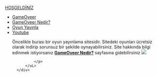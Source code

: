 
<html lang="tr">
<head>
    <meta charset="UTF-8">
    <meta http-equiv="X-UA-Compatible" content="IE=edge">
    <meta name="viewport" content="width=device-width, initial-scale=1.0">
    <link rel="stylesheet" href="style.css">
</head>
<body>
  <div class="container">
      <div class="navbar">
          <div class="logo">
              <a href="#">HOŞGELDİNİZ</a>
          </div>
          <uL>
              <li><a href="index" class="active">GameOveer</a></li>
              <li><a href="index4">GameOveer Nedir?</a></li>
              <li><a href="index3">Oyun Yayınla</a></li>
              <li><a href="index2">Youtube</a></li>
              <p>
              Öncelikle burası bir oyun yayınlama sitesidir. Sitedeki oyunları ücretsiz olarak indirip sorunsuz bir şekilde oynayabilirsiniz.
              Site hakkında bilgi edinmek istiyorsanız <a href="index4"><b>GameOveer Nedir?</b></a> sayfasına gidebilirsiniz
              <img src="https://cdn.dribbble.com/users/369622/screenshots/12286711/media/c0cfa6b249a334ce4123398221008906.png?compress=1&resize=1200x900">
              

              </p> 
          </uL>
      </div>
   </div>

</body>
</html>

